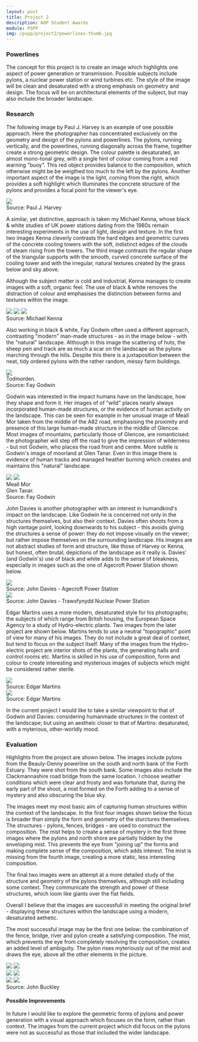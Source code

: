 ```yaml
---
layout: post
title: Project 2
description: AOP Student Awards
module: PSPP
img: /pspp/project2/powerlines-thumb.jpg
---
```


### Powerlines

The concept for this project is to create an image which highlights one aspect of power generation or transmission. Possible subjects include pylons, a nuclear power station or wind turbines etc. The style of the image will be clean and desaturated with a strong emphasis on geometry and design. The focus will be on architectural elements of the subject, but may also include the broader landscape.

### Research

The following image by Paul J. Harvey is an example of one possible approach. Here the photographer has concentrated exclusively on the geometry and design of the pylons and powerlines. The pylons, running vertically, and the powerlines, running diagonally across the frame, together create a strong geometric design. The colour palette is desaturated, an almost mono-tonal grey, with a single hint of colour coming from a red warning "buoy". This red object provides balance to the composition, which otherwise might be be weigthed too much to the left by the pylons. Another important aspect of the image is the light, coming from the right, which provides a soft highlight which illuminates the concrete structure of the pylons and provides a focal point for the viewer's eye.

<div class="center">
    <img class="col three" src="PaulHarvey1.jpg"/>
</div>
<div class="col three caption">
    Source: Paul J. Harvey
</div>

A similar, yet distinctive, approach is taken my Michael Kenna, whose black & white studies of UK power stations dating from the 1980s remain interesting experiments in the use of light, design and texture. In the first two images Kenna cleverly contrasts the hard edges and geometric curves of the concrete cooling towers with the soft, indistinct edges of the clouds of steam rising from the towers. The third image contrasts the regular shape of the triangular supports with the smooth, curved concrete surface of the cooling tower and with the irregular, natural textures created by the grass below and sky above.

Although the subject matter is cold and industrial, Kenna manages to create images with a soft, organic feel. The use of black & white removes the distraction of colour and emphasises the distinction between forms and textures within the image.

<div class="img_row">
    <img class="col one" src="MichaelKenna1.jpg"/>
    <img class="col one" src="MichaelKenna2.jpg"/>
    <img class="col one" src="MichaelKenna3.jpg"/>
</div>
<div class="col three caption">
    Source: Michael Kenna
</div>

Also working in black & white, Fay Godwin often used a different approach, contrasting "modern" man-made structures - as in the image below - with the "natural" landscape. Although in this image the scattering of huts, the sheep pen and track are as much a scar on the landscape as the pylons marching through the hills. Despite this there is a juxtaposition between the neat, tidy ordered pylons with the rather random, messy farm buildings.

<div class="center">
    <img class="half" src="FayGodwin-Todmorden.jpg"/>
</div>
<div class="col three caption">
    Todmorden.<br/>Source: Fay Godwin
</div>

Godwin was interested in the impact humans have on the landscape, how they shape and form it. Her images of of "wild" places nearly always incorporated human-made structures, or the evidence of human activity on the landscape. This can be seen for example in her unusual image of Meall Mor taken from the middle of the A82 road, emphasising the proximity and presence of this large human-made structure in the middle of Glencoe. Most images of mountains, particularly those of Glencoe, are romanticised: the photographer will step off the road to give the impression of wilderness - but not Godwin, who places the road front and centre. More subtle is Godwin's image of moorland at Glen Tanar. Even in this image there is evidence of human tracks and managed heather burning which creates and maintains this "natural" landscape.

<div class="img_row">
    <img class="col half" src="FayGodwin-MeallMor.jpg"/>
    <img class="col half" src="FayGodwin-GlenTanar.jpg"/>
</div>
<div class="img_row caption">
    <div class="col half">Meall Mor</div>
    <div class="col half">Glen Tanar.<br/>Source: Fay Godwin</div>
</div>

John Davies is another photographer with an interest in humandkind's impact on the landscape. Like Godwin he is concerned not only in the structures themselves, but also their context. Davies often shoots from a high vantage point, looking downwards to his subject - this avoids giving the structures a sense of power: they do not impose visually on the viewer; but rather impose themselves on the surrounding landscape. His images are not abstract studies of form and structure, like those of Harvey or Kenna, but honest, often brutal, depictions of the landscape as it really is. Davies' (and Godwin's) use of black and white adds to the sense of bleakness, especially in images such as the one of Agecroft Power Station shown below.

<div class="center">
    <img class="col three" src="JohnDavies-Agecroft.jpg"/>
</div>
<div class="col three caption">
    Source: John Davies - Agecroft Power Station
</div>

<div class="center">
    <img class="col three" src="JohnDavies-Trawsfynydd.jpg"/>
</div>
<div class="col three caption">
    Source: John Davies - Trawsfynydd Nuclear Power Station
</div>

Edgar Martins uses a more modern, desaturated style for his photographs; the subjects of which range from Britsh housing, the European Space Agency to a study of Hydro-electric plants. Two images from the later project are shown below. Martins tends to use a neutral "topographic" point of view for many of his images. They do not include a great deal of context, but tend to focus on the subject itself. Many of the images from the Hydro-electric project are interior shots of the plants, the generating halls and control rooms etc. Martins is skilled in his use of composition, form and colour to create interesting and mysterious images of subjects which might be considered rather sterile.

<div class="center">
    <img class="col three" src="EdgarMartins1.jpg"/>
</div>
<div class="col three caption">
    Source: Edgar Martins
</div>

<div class="center">
    <img class="col three" src="EdgarMartins2.jpg"/>
</div>
<div class="col three caption">
    Source: Edgar Martins
</div>

In the current project I would like to take a similar viewpoint to that of Godwin and Davies: considering humanmade structures in the context of the landscape; but using an aestheic closer to that of Martins: desaturated, with a myterious, other-worldly mood.

### Evaluation

Highlights from the project are shown below. The images include pylons from the Beauly-Denny powerline on the south and north bank of the Forth Estuary. They were shot from the south bank. Some images also include the Clackmannashire road bridge from the same location. I choose weather conditions which were clear and frosty and was fortunate that, during the early part of the shoot, a mist formed on the Forth adding to a sense of mystery and also obscuring the blue sky.

The images meet my most basic aim of capturing human structures within the context of the landscape. In the first four images shown below the focus is broader than simply the form and geometry of the sturctures themselves. The structures - pylons, fences, bridges - are used to construct the composition. The mist helps to create a sense of mystery in the first three images where the pylons and north shore are partially hidden by the enveloping mist. This prevents the eye from "joining up" the forms and making complete sense of the composition, which adds interest. The mist is missing from the fourth image, creating a more static, less interesting composition.

The final two images were an attempt at a more detailed study of the structure and geometry of the pylons themselves, although still including some context. They communicate the strength and power of these structures, which loom like giants over the flat fields.

Overall I believe that the images are successfull in meeting the original brief - displaying these structures within the landscape using a modern, desaturated aethetic.

The most successful image may be the first one below: the combination of the fence, bridge, river and pylon create a satisfying composition. The mist, which prevents the eye from completely resolving the composition, creates an added level of ambiguity. The pylon rises myteriously out of the mist and draws the eye, above all the other elements in the picture.

<div class="img_row">
    <img class="col half" src="DSC5290-Edit.jpg"/>
    <img class="col half" src="DSC5302-Edit.jpg"/>
</div>

<div class="img_row">
    <img class="col half" src="DSC5304-Edit.jpg"/>
    <img class="col half" src="DSC5375-Edit.jpg"/>
</div>

<div class="img_row portrait">
    <img class="col half" src="DSC5405-Edit.jpg"/>
    <img class="col half" src="DSC5417-Edit.jpg"/>
</div>

<div class="col three caption">
    Source: John Buckley
</div>

#### Possible Improvements

In future I would like to explore the geometric forms of pylons and power generation with a visual approach which focuses on the form, rather than context. The images from the current project which did focus on the pylons were not as successful as those that included the wider landscape. 
